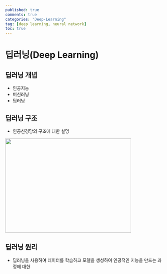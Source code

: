 ```yaml
---
published: true
comments: true
categories: "Deep-Learning"
tag: [deep learning, neural network]
toc: true
---
```


# 딥러닝(Deep Learning)

## 딥러닝 개념
 - 인공지능
 - 머신러닝
 - 딥러닝


## 딥러닝 구조
 - 인공신경망의 구조에 대한 설명



<img src="../../images/2022-07-04-deeplearning/dnn.png" height="300px" width="400px"  align="center">  



## 딥러닝 원리

 - 딥러닝을 사용하여 데이터를 학습하고 모델을 생성하여 인공적인 지능을 만드는 과정에 대한 
